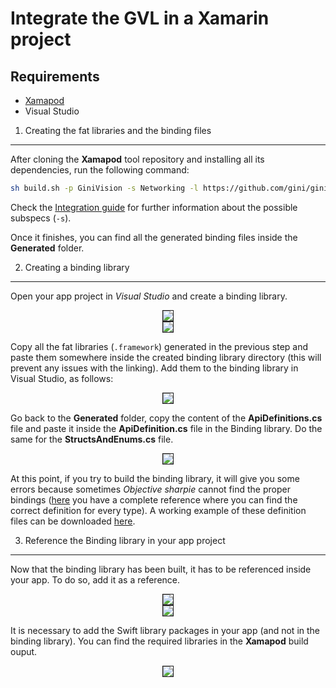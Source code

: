 Integrate the GVL in a Xamarin project
=============================

Requirements
----------------------

  - [Xamapod](https://github.com/kikettas/xamapod)
  - Visual Studio


1. Creating the fat libraries and the binding files
----------------------

After cloning the **Xamapod** tool repository and installing all its dependencies, run the following command:
```bash
sh build.sh -p GiniVision -s Networking -l https://github.com/gini/gini-podspecs.git,https://github.com/CocoaPods/Specs.git
```

Check the [Integration guide](integration.html) for further information about the possible subspecs (`-s`).

Once it finishes, you can find all the generated binding files inside the **Generated** folder.


2. Creating a binding library
---------------------------------
Open your app project in _Visual Studio_ and create a binding library.
<center><img src="img/Xamarin/create_new_project.png" border="1"/></center>
<center><img src="img/Xamarin/create_binding_library.png" border="1"/></center>

Copy all the fat libraries (`.framework`) generated in the previous step and paste
them somewhere inside the created binding library directory (this will prevent any
issues with the linking). Add them to the binding library in Visual Studio, as follows:

<center><img src="img/Xamarin/add_fat_libraries.png" border="1"/></center>

Go back to the **Generated** folder, copy the content of the **ApiDefinitions.cs** file and paste it inside the **ApiDefinition.cs** file in the Binding library. Do the same for the **StructsAndEnums.cs** file.

<center><img src="img/Xamarin/paste_api_definitions_content.png" border="1"/></center>

At this point, if you try to build the binding library, it will give you some errors because sometimes _Objective sharpie_ cannot find the proper bindings ([here](https://docs.microsoft.com/en-us/xamarin/cross-platform/macios/binding/objective-sharpie/) you have a complete reference where you can find the correct definition for every type).
A working example of these definition files can be downloaded [here](xamarin-binding-files-example/gvl-xamarin-definitions-files.zip).

3. Reference the Binding library in your app project
---------------------------------

Now that the binding library has been built, it has to be referenced inside your app. To do so, add it as a reference.

<center><img src="img/Xamarin/edit_references.png" border="1"/></center>
<center><img src="img/Xamarin/check_reference.png" border="1"/></center>

It is necessary to add the Swift library packages in your app (and not in the binding library). You can find the required libraries in the **Xamapod** build ouput.
<center><img src="img/Xamarin/nuget_swift_packages.png" border="1"/></center>
